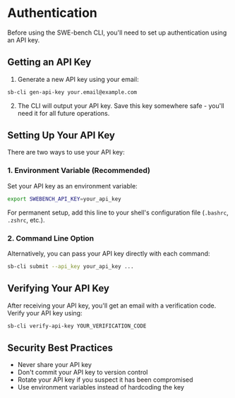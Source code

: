 # Authentication

Before using the SWE-bench CLI, you'll need to set up authentication using an API key.

## Getting an API Key

1. Generate a new API key using your email:

```bash
sb-cli gen-api-key your.email@example.com
```

2. The CLI will output your API key. Save this key somewhere safe - you'll need it for all future operations.

## Setting Up Your API Key

There are two ways to use your API key:

### 1. Environment Variable (Recommended)

Set your API key as an environment variable:

```bash
export SWEBENCH_API_KEY=your_api_key
```

For permanent setup, add this line to your shell's configuration file (`.bashrc`, `.zshrc`, etc.).

### 2. Command Line Option

Alternatively, you can pass your API key directly with each command:

```bash
sb-cli submit --api_key your_api_key ...
```

## Verifying Your API Key

After receiving your API key, you'll get an email with a verification code. Verify your API key using:

```bash
sb-cli verify-api-key YOUR_VERIFICATION_CODE
```

## Security Best Practices

- Never share your API key
- Don't commit your API key to version control
- Rotate your API key if you suspect it has been compromised
- Use environment variables instead of hardcoding the key
